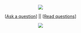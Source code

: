 
<p align='center'>
    <img src="https://gidigi.com/cdn/love.svg">
</p>

<p align='center'>
[<a href='https://github.com/Soldy/ama/issues/new'>Ask a question</a>] ||
[<a href='https://github.com/Soldy/ama/issues?q=is%3Aissue+is%3Aclosed'>Read questions</a>]
</p>
<p align='center'>
    <img src="https://github-readme-stats.vercel.app/api/top-langs/?username=Soldy&show_icons=true&title_color=ffffff&icon_color=2A75CF&text_color=daf7dc&bg_color=191919">
</p>

